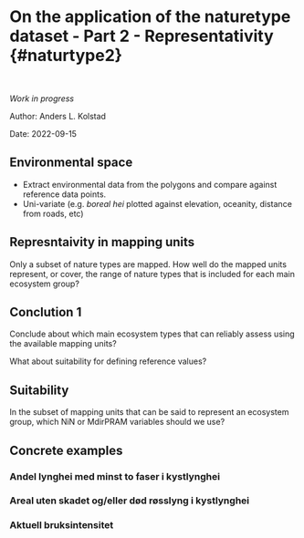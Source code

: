 # On the application of the naturetype dataset - Part 2 - Representativity {#naturtype2}

<br />



*Work in progress*

Author: Anders L. Kolstad

Date: 2022-09-15



## Environmental space

-   Extract environmental data from the polygons and compare against reference data points.
-   Uni-variate (e.g. *boreal hei* plotted against elevation, oceanity, distance from roads, etc)

## Represntaivity in mapping units

Only a subset of nature types are mapped. How well do the mapped units represent, or cover, the range of nature types that is included for each main ecosystem group?

## Conclution 1

Conclude about which main ecosystem types that can reliably assess using the available mapping units?

What about suitability for defining reference values?

## Suitability

In the subset of mapping units that can be said to represent an ecosystem group, which NiN or MdirPRAM variables should we use?

## Concrete examples

### Andel lynghei med minst to faser i kystlynghei

### Areal uten skadet og/eller død røsslyng i kystlynghei

### Aktuell bruksintensitet
